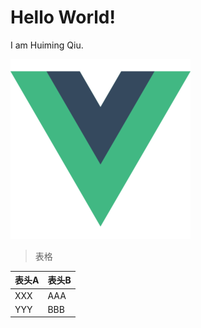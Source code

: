 # Hello World!

I am Huiming Qiu.

![Vue.js 图标](https://raw.githubusercontent.com/github/explore/80688e429a7d4ef2fca1e82350fe8e3517d3494d/topics/vue/vue.png)

> 表格

|表头A|表头B |
|---|---|
|XXX|AAA|
|YYY|BBB|
